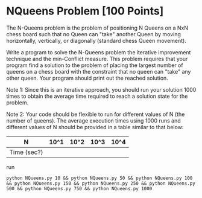 # NQueens Problem [100 Points]
The N-Queens problem is the problem of positioning N Queens on a NxN chess board such that no Queen can "take" another Queen by moving horizontally, vertically, or diagonally (standard chess Queen movement).

Write a program to solve the N-Queens problem the iterative improvement technique and the min-Conflict measure. This problem requires that your program find a solution to the problem of placing the largest number of queens on a chess board with the constraint that no queen can "take" any other queen. Your program should print out the reached solution.

Note 1: Since this is an iterative approach, you should run your solution 1000 times to obtain the average time required to reach a solution state for the problem. 

Note 2: Your code should be flexible to run for different values of N (the number of queens). The average execution times using 1000 runs and different values of N should be provided in a table similar to that below:

| N           | 10^1 | 10^2 | 10^3 | 10^4 |
|-------------|:----:|-----:|------|------|
| Time (sec?) |      |      |      |      |

run
```
python NQueens.py 10 && python NQueens.py 50 && python NQueens.py 100 && python NQueens.py 150 && python NQueens.py 250 && python NQueens.py 500 && python NQueens.py 750 && python NQueens.py 1000
```